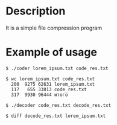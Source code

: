 # Description
It is a simple file compression program

# Example of usage
```
$ ./coder lorem_ipsum.txt code_res.txt

$ wc lorem_ipsum.txt code_res.txt 
  200  9275 62631 lorem_ipsum.txt
  117   655 33813 code_res.txt
  317  9930 96444 итого

$ ./decoder code_res.txt decode_res.txt

$ diff decode_res.txt lorem_ipsum.txt 

```
